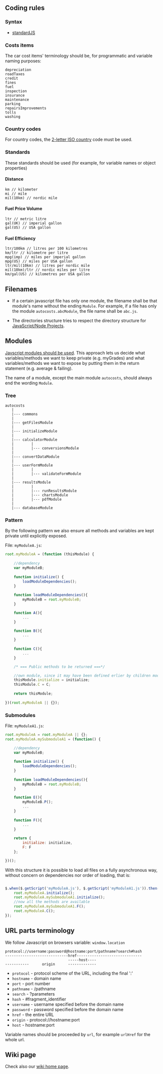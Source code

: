 ## Coding rules
### Syntax
 - <a href="https://standardjs.com/">standardJS</a>
 
 ### Costs items
 The car cost items' terminology should be, for programmatic and variable naming purposes:

```
depreciation
roadTaxes
credit
fines
fuel
inspection
insurance
maintenance
parking
repairsImprovements
tolls
washing
```

### Country codes
For country codes, the [2-letter ISO country](https://en.wikipedia.org/wiki/ISO_3166-1_alpha-2) code must be used.

### Standards

These standards should be used (for example, for variable names or object properties)

#### Distance
```
km // kilometer
mi // mile
mil(10km) // nordic mile
```
#### Fuel Price Volume
```
ltr // metric litre
gal(UK) // imperial gallon
gal(US) // USA gallon
```
#### Fuel Efficiency
```
ltr/100km // litres per 100 kilometres
km/ltr // kilometre per litre
mpg(imp) // miles per imperial gallon
mpg(US) // miles per USA gallon
ltr/mil(10km) // litres per nordic mile
mil(10km)/ltr // nordic miles per litre
km/gal(US) // kilometres per USA gallon
```

## Filenames

 - If a certain javascript file has only one module, the filename shall be that module's name without the ending `Module`. For example, if a file has only the module `autocosts.abcModule`, the file name shall be `abc.js`.

 - The directories structure tries to respect the directory structure for [JavaScript/Node Projects](https://github.com/jfoclpf/autocosts/blob/master/docs/nodeJS-directory-structure.md).

## Modules

<a href="https://medium.freecodecamp.org/javascript-modules-a-beginner-s-guide-783f7d7a5fcc">Javscript modules should be used</a>. This approach lets us decide what variables/methods we want to keep private (e.g. myGrades) and what variables/methods we want to expose by putting them in the return statement (e.g. average & failing). 

The name of a module, except the main module `autocosts`, should always end the wording `Module`.

### Tree

```
autocosts
   |
   |--- commons
   |
   |--- getFilesModule
   |
   |--- initializeModule
   |
   |--- calculatorModule
   |        |
   |        |--- conversionsModule
   |
   |--- convertDataModule
   |
   |--- userFormModule
   |        |
   |        |--- validateFormModule
   |
   |--- resultsModule
   |        |
   |        |--- runResultsModule
   |        |--- chartsModule
   |        |--- pdfModule
   |
   |--- databaseModule
```

### Pattern

By the following pattern we also ensure all methods and variables are kept private until explicitly exposed.

File: `myModuleA.js`:

```js
root.myModuleA = (function (thisModule) {
    
    //dependency
    var myModuleB;
    
    function initialize() {
        loadModuleDependencies();
    }
     
    function loadModuleDependencies(){
        myModuleB = root.myModuleB;
    }

    function A(){
        ...
    }

    function B(){
        ...
    }
  
    function C(){
        ...
    }  

    /* === Public methods to be returned ===*/

    //own module, since it may have been defined erlier by children modules    
    thisModule.initialize = initialize;
    thisModule.C = C;
    
    return thisModule;
    
})(root.myModuleA || {});

```

### Submodules

File: `myModuleA1.js`:

```js
root.myModuleA = root.myModuleA || {};
root.myModuleA.mySubmoduleA1 = (function() {

    //dependency
    var myModuleB;
    
    function initialize() {
        loadModuleDependencies();
    }
     
    function loadModuleDependencies(){
        myModuleB = root.myModuleB;
    }

    function E(){
        myModuleB.P();
        ...
    }
    
    function F(){
        ...
    }
    
    return {
        initialize: initialize,
        F: F
    };

})();
```

With this structure it is possible to load all files on a fully asynchronous way, without concern on dependencies nor order of loading, that is:

```js

$.when($.getScript('myModuleA.js'), $.getScript('myModuleA1.js')).then(function(){
    root.myModuleA.initialize();
    root.myModuleA.mySubmoduleA1.initialize();
    //now all the methods are available
    root.myModuleA.mySubmoduleA1.F();
    root.myModuleA.C();
});
```

## URL parts terminology

We follow Javascript on browsers variable:  `window.location`

```
protocol://username:password@hostname:port/pathname?search#hash
-----------------------------href------------------------------
                             -----host----
-----------      origin      -------------
```

 - `protocol` - protocol scheme of the URL, including the final ':'
 - `hostname` - domain name
 - `port` - port number
 - `pathname` - /pathname
 - `search` - ?parameters
 - `hash` - #fragment_identifier
 - `username` - username specified before the domain name
 - `password` - password specified before the domain name
 - `href` - the entire URL
 - `origin` - protocol://hostname:port
 - `host` - hostname:port

Variable names should be proceeded by `url`, for example `urlHref` for the whole url.

## Wiki page

Check also our [wiki home page](https://github.com/jfoclpf/autocosts/wiki).
